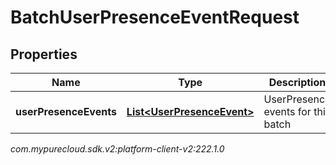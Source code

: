 # BatchUserPresenceEventRequest


## Properties

| Name | Type | Description | Notes |
| ------------ | ------------- | ------------- | ------------- |
| **userPresenceEvents** | [**List&lt;UserPresenceEvent&gt;**](UserPresenceEvent) | UserPresence events for this batch |  [optional] |




_com.mypurecloud.sdk.v2:platform-client-v2:222.1.0_
